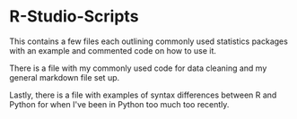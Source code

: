 # R-Studio-Scripts
This contains a few files each outlining commonly used statistics packages with an example and commented code on how to use it. 

There is a file with my commonly used code for data cleaning and my general markdown file set up. 

Lastly, there is a file with examples of syntax differences between R and Python for when I've been in Python too much too recently.
